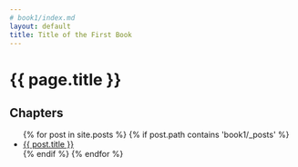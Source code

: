 ```yaml
---
# book1/index.md
layout: default
title: Title of the First Book
---
```

# {{ page.title }}

## Chapters
<ul>
  {% for post in site.posts %}
    {% if post.path contains 'book1/_posts' %}
      <li><a href="{{ post.url | relative_url }}">{{ post.title }}</a></li>
    {% endif %}
  {% endfor %}
</ul>